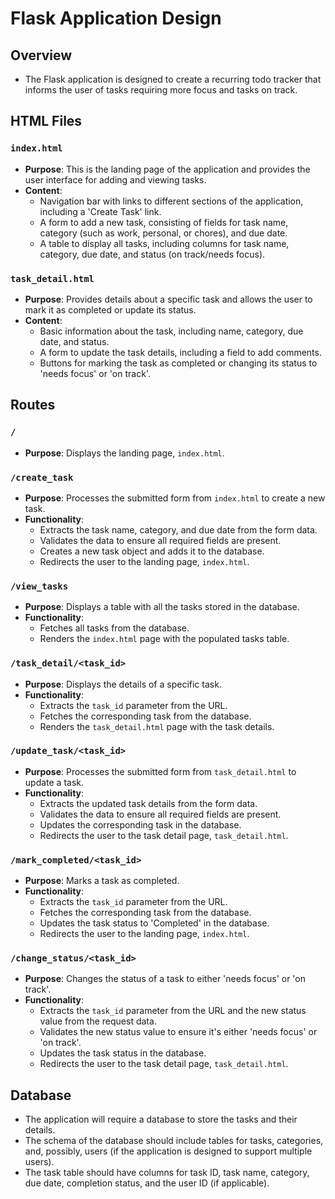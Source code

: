 # Flask Application Design
## Overview
- The Flask application is designed to create a recurring todo tracker that informs the user of tasks requiring more focus and tasks on track.

## HTML Files
### `index.html`
- **Purpose**: This is the landing page of the application and provides the user interface for adding and viewing tasks.
- **Content**:
  - Navigation bar with links to different sections of the application, including a 'Create Task' link.
  - A form to add a new task, consisting of fields for task name, category (such as work, personal, or chores), and due date.
  - A table to display all tasks, including columns for task name, category, due date, and status (on track/needs focus).

### `task_detail.html`
- **Purpose**: Provides details about a specific task and allows the user to mark it as completed or update its status.
- **Content**:
  - Basic information about the task, including name, category, due date, and status.
  - A form to update the task details, including a field to add comments.
  - Buttons for marking the task as completed or changing its status to 'needs focus' or 'on track'.

## Routes
### `/`
- **Purpose**: Displays the landing page, `index.html`.

### `/create_task`
- **Purpose**: Processes the submitted form from `index.html` to create a new task.
- **Functionality**:
  - Extracts the task name, category, and due date from the form data.
  - Validates the data to ensure all required fields are present.
  - Creates a new task object and adds it to the database.
  - Redirects the user to the landing page, `index.html`.

### `/view_tasks`
- **Purpose**: Displays a table with all the tasks stored in the database.
- **Functionality**:
  - Fetches all tasks from the database.
  - Renders the `index.html` page with the populated tasks table.

### `/task_detail/<task_id>`
- **Purpose**: Displays the details of a specific task.
- **Functionality**:
  - Extracts the `task_id` parameter from the URL.
  - Fetches the corresponding task from the database.
  - Renders the `task_detail.html` page with the task details.

### `/update_task/<task_id>`
- **Purpose**: Processes the submitted form from `task_detail.html` to update a task.
- **Functionality**:
  - Extracts the updated task details from the form data.
  - Validates the data to ensure all required fields are present.
  - Updates the corresponding task in the database.
  - Redirects the user to the task detail page, `task_detail.html`.

### `/mark_completed/<task_id>`
- **Purpose**: Marks a task as completed.
- **Functionality**:
  - Extracts the `task_id` parameter from the URL.
  - Fetches the corresponding task from the database.
  - Updates the task status to 'Completed' in the database.
  - Redirects the user to the landing page, `index.html`.

### `/change_status/<task_id>`
- **Purpose**: Changes the status of a task to either 'needs focus' or 'on track'.
- **Functionality**:
  - Extracts the `task_id` parameter from the URL and the new status value from the request data.
  - Validates the new status value to ensure it's either 'needs focus' or 'on track'.
  - Updates the task status in the database.
  - Redirects the user to the task detail page, `task_detail.html`.

## Database
- The application will require a database to store the tasks and their details.
- The schema of the database should include tables for tasks, categories, and, possibly, users (if the application is designed to support multiple users).
- The task table should have columns for task ID, task name, category, due date, completion status, and the user ID (if applicable).
